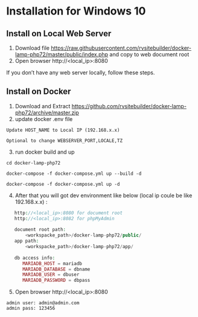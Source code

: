 # Installation for Windows 10
  
## Install on Local Web Server

1. Download file https://raw.githubusercontent.com/rvsitebuilder/docker-lamp-php72/master/public/index.php and copy to web document root
2. Open browser http://<local_ip>:8080
  
If you don’t have any web server locally, follow these steps.

## Install on Docker

1. Download and Extract https://github.com/rvsitebuilder/docker-lamp-php72/archive/master.zip
2. update docker .env file
~~~
Update HOST_NAME to Local IP (192.168.x.x)

Optional to change WEBSERVER_PORT,LOCALE,TZ
~~~
3. run docker build and up
~~~
cd docker-lamp-php72

docker-compose -f docker-compose.yml up --build -d

docker-compose -f docker-compose.yml up -d
~~~
4. After that you will got dev environment like below (local ip coule be like 192.168.x.x) : 
```php
   http://<local_ip>:8080 for document root
   http://<local_ip>:8082 for phpMyAdmin
   
   document root path:
       <workspacke_path>/docker-lamp-php72/public/
   app path:
       <workspacke_path>/docker-lamp-php72/app/
       
   db access info:
      MARIADB_HOST = mariadb
      MARIADB_DATABASE = dbname
      MARIADB_USER = dbuser
      MARIADB_PASSWORD = dbpass
``` 
5. Open browser http://<local_ip>:8080
```
admin user: admin@admin.com
admin pass: 123456
```
